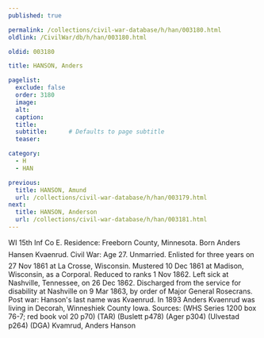 ```yaml
---
published: true

permalink: /collections/civil-war-database/h/han/003180.html
oldlink: /CivilWar/db/h/han/003180.html

oldid: 003180

title: HANSON, Anders

pagelist:
  exclude: false
  order: 3180
  image: 
  alt:
  caption:
  title:
  subtitle:      # Defaults to page subtitle
  teaser:

category: 
  - H 
  - HAN

previous:
  title: HANSON, Amund
  url: /collections/civil-war-database/h/han/003179.html  
next:
  title: HANSON, Anderson
  url: /collections/civil-war-database/h/han/003181.html   
---
```

WI 15th Inf Co E. Residence: Freeborn County, Minnesota. Born &#147;Anders Hansen Kvaenrud&#148;. Civil War: Age 27. Unmarried. Enlisted for three years on 27 Nov 1861 at La Crosse, Wisconsin. Mustered 10 Dec 1861 at Madison, Wisconsin, as a Corporal. Reduced to ranks 1 Nov 1862. Left sick at Nashville, Tennessee, on 26 Dec 1862. Discharged from the service for disability at Nashville on 9 Mar 1863, by order of Major General Rosecrans. Post war: Hanson&#39;s last name was Kvaenrud. In 1893 Anders Kvaenrud was living in Decorah, Winneshiek County Iowa. Sources: (WHS Series 1200 box 76-7; red book vol 20 p70) (TAR) (Buslett p478) (Ager p304) (Ulvestad p264) (DGA) &#147;Kvamrud, Anders Hanson&#148;